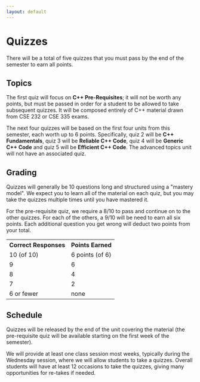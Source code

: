 ```yaml
---
layout: default
---
```


# Quizzes

There will be a total of five quizzes that you must pass by the end of the semester to earn all points.

## Topics

The first quiz will focus on **C++ Pre-Requisites**; it will not be worth any points, but must be passed in order for a student to be allowed to take subsequent quizzes.  It will be composed entirely of C++ material drawn from CSE 232 or CSE 335 exams.

The next four quizzes will be based on the first four units from this semester, each worth up to 6 points.  Specifically, quiz 2 will be **C++ Fundamentals**, quiz 3 will be **Reliable C++ Code**, quiz 4 will be **Generic C++ Code** and quiz 5 will be **Efficient C++ Code**.  The advanced topics unit will not have an associated quiz.

## Grading

Quizzes will generally be 10 questions long and structured using a "mastery model".  We expect you to learn all of the material on each quiz, but you may take the quizzes multiple times until you have mastered it.

For the pre-requisite quiz, we require a 8/10 to pass and continue on to the other quizzes.  For each of the others, a 9/10 will be need to earn all six points.  Each additional question you get wrong will deduct two points from your total. 

<table>
<tr><th> Correct Responses <th>Points Earned
<tr><td> 10 (of 10) <td>6 points (of 6)
<tr><td> 9 <td>6
<tr><td> 8 <td>4
<tr><td> 7 <td>2
<tr><td> 6 or fewer <td>none
</table>

## Schedule

Quizzes will be released by the end of the unit covering the material (the pre-requisite quiz will be available starting on the first week of the semester).

We will provide at least one class session most weeks, typically during the Wednesday session, where we will allow students to take a quizzes.  Overall students will have at least 12 occasions to take the quizzes, giving many opportunities for re-takes if needed.